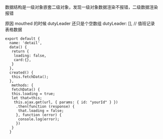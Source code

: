 数据结构是一级对象嵌套二级对象，发现一级对象数据渲染不报错，二级数据渲染报错

原因
 mouthed 的时候 dutyLeader 还只是个空数组
 dutyLeader: [], // 值班记录表格数据

<template>
 <div v-if="!loading">

 <!---- 你的 html 代码 ------>

 </div>
</template>

```Js
export default {
  name: 'detail',
  data() {
   return {
    loading: false,
    card:{},
   }
  },
  created() {
   this.fetchData();
  },
   methods: {
   fetchData() {
   this.loading = true;
   let that=this;
    this.ajax.get(url, { params: { id: "yourId" } })
     .then(function (response) {
      that.loading = false;
     }, function (error) {
      console.log(error);
     })
   }
  }
  ```
